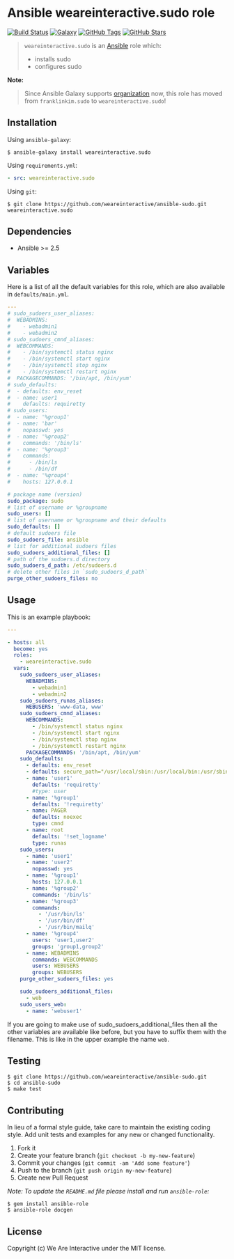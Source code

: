 # Ansible weareinteractive.sudo role

[![Build Status](https://img.shields.io/travis/weareinteractive/ansible-sudo.svg)](https://travis-ci.org/weareinteractive/ansible-sudo)
[![Galaxy](http://img.shields.io/badge/galaxy-weareinteractive.sudo-blue.svg)](https://galaxy.ansible.com/weareinteractive/users)
[![GitHub Tags](https://img.shields.io/github/tag/weareinteractive/ansible-sudo.svg)](https://github.com/weareinteractive/ansible-sudo)
[![GitHub Stars](https://img.shields.io/github/stars/weareinteractive/ansible-sudo.svg)](https://github.com/weareinteractive/ansible-sudo)

> `weareinteractive.sudo` is an [Ansible](http://www.ansible.com) role which:
>
> * installs sudo
> * configures sudo

**Note:**

> Since Ansible Galaxy supports [organization](https://www.ansible.com/blog/ansible-galaxy-2-release) now, this role has moved from `franklinkim.sudo` to `weareinteractive.sudo`!

## Installation

Using `ansible-galaxy`:

```shell
$ ansible-galaxy install weareinteractive.sudo
```

Using `requirements.yml`:

```yaml
- src: weareinteractive.sudo
```

Using `git`:

```shell
$ git clone https://github.com/weareinteractive/ansible-sudo.git weareinteractive.sudo
```

## Dependencies

* Ansible >= 2.5

## Variables

Here is a list of all the default variables for this role, which are also available in `defaults/main.yml`.

```yaml
---
# sudo_sudoers_user_aliases:
#  WEBADMINS:
#    - webadmin1
#    - webadmin2
# sudo_sudoers_cmnd_aliases:
#  WEBCOMMANDS:
#    - /bin/systemctl status nginx
#    - /bin/systemctl start nginx
#    - /bin/systemctl stop nginx
#    - /bin/systemctl restart nginx
#  PACKAGECOMMANDS: '/bin/apt, /bin/yum'
# sudo_defaults:
#  - defaults: env_reset
#  - name: user1
#    defaults: requiretty
# sudo_users:
#  - name: '%group1'
#  - name: 'bar'
#    nopasswd: yes
#  - name: '%group2'
#    commands: '/bin/ls'
#  - name: '%group3'
#    commands:
#      - /bin/ls
#      - /bin/df
#  - name: '%group4'
#    hosts: 127.0.0.1

# package name (version)
sudo_package: sudo
# list of username or %groupname
sudo_users: []
# list of username or %groupname and their defaults
sudo_defaults: []
# default sudoers file
sudo_sudoers_file: ansible
# list for additional sudoers files
sudo_sudoers_additional_files: []
# path of the sudoers.d directory
sudo_sudoers_d_path: /etc/sudoers.d
# delete other files in `sudo_sudoers_d_path`
purge_other_sudoers_files: no

```


## Usage

This is an example playbook:

```yaml
---

- hosts: all
  become: yes
  roles:
    - weareinteractive.sudo
  vars:
    sudo_sudoers_user_aliases:
      WEBADMINS:
        - webadmin1
        - webadmin2
    sudo_sudoers_runas_aliases:
      WEBUSERS: 'www-data, www'
    sudo_sudoers_cmnd_aliases:
      WEBCOMMANDS:
        - /bin/systemctl status nginx
        - /bin/systemctl start nginx
        - /bin/systemctl stop nginx
        - /bin/systemctl restart nginx
      PACKAGECOMMANDS: '/bin/apt, /bin/yum'
    sudo_defaults:
      - defaults: env_reset
      - defaults: secure_path="/usr/local/sbin:/usr/local/bin:/usr/sbin:/usr/bin:/sbin:/bin"
      - name: 'user1'
        defaults: 'requiretty'
        #type: user
      - name: '%group1'
        defaults: '!requiretty'
      - name: PAGER
        defaults: noexec
        type: cmnd
      - name: root
        defaults: '!set_logname'
        type: runas
    sudo_users:
      - name: 'user1'
      - name: 'user2'
        nopasswd: yes
      - name: '%group1'
        hosts: 127.0.0.1
      - name: '%group2'
        commands: '/bin/ls'
      - name: '%group3'
        commands:
          - '/usr/bin/ls'
          - '/usr/bin/df'
          - '/usr/bin/mailq'
      - name: '%group4'
        users: 'user1,user2'
        groups: 'group1,group2'
      - name: WEBADMINS
        commands: WEBCOMMANDS
        users: WEBUSERS
        groups: WEBUSERS
    purge_other_sudoers_files: yes

    sudo_sudoers_additional_files:
      - web
    sudo_users_web:
      - name: 'webuser1'

```
If you are going to make use of sudo_sudoers_additional_files then all the other variables are available like before, but you have to suffix them with the filename.
This is like in the upper example the name `web`.

## Testing

```shell
$ git clone https://github.com/weareinteractive/ansible-sudo.git
$ cd ansible-sudo
$ make test
```

## Contributing
In lieu of a formal style guide, take care to maintain the existing coding style. Add unit tests and examples for any new or changed functionality.

1. Fork it
2. Create your feature branch (`git checkout -b my-new-feature`)
3. Commit your changes (`git commit -am 'Add some feature'`)
4. Push to the branch (`git push origin my-new-feature`)
5. Create new Pull Request

*Note: To update the `README.md` file please install and run `ansible-role`:*

```shell
$ gem install ansible-role
$ ansible-role docgen
```

## License
Copyright (c) We Are Interactive under the MIT license.

